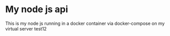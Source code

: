 # My node js api
This is my node js running in a docker container via docker-compose on my virtual server test12
